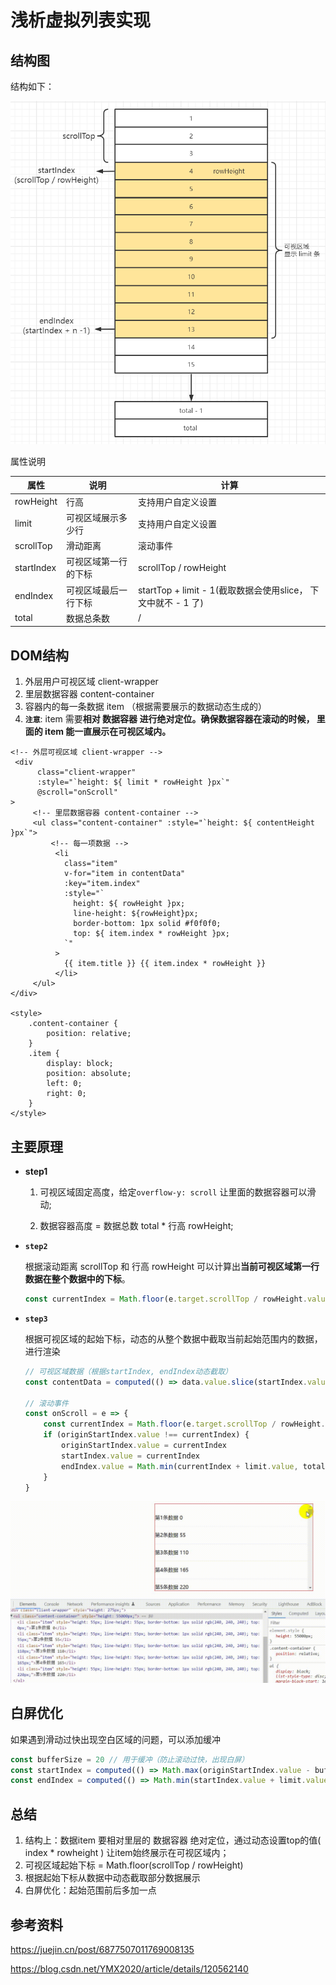 # 浅析虚拟列表实现

## 结构图

结构如下：

![virtual-table](./virtual-table.png)

属性说明

| 属性       | 说明                 | 计算                                                         |
| ---------- | -------------------- | ------------------------------------------------------------ |
| rowHeight  | 行高                 | 支持用户自定义设置                                           |
| limit      | 可视区域展示多少行   | 支持用户自定义设置                                           |
| scrollTop  | 滑动距离             | 滚动事件                                                     |
| startIndex | 可视区域第一行的下标 | scrollTop / rowHeight                                        |
| endIndex   | 可视区域最后一行下标 | startTop + limit  - 1(截取数据会使用slice， 下文中就不 - 1 了) |
| total      | 数据总条数           | /                                                            |

## DOM结构

1. 外层用户可视区域 client-wrapper
2. 里层数据容器 content-container
3. 容器内的每一条数据 item （根据需要展示的数据动态生成的）
4. **`注意`**: item 需要**相对 数据容器 进行绝对定位。确保数据容器在滚动的时候， 里面的 item 能一直展示在可视区域内。**

```vue
<!-- 外层可视区域 client-wrapper -->
 <div
      class="client-wrapper"
      :style="`height: ${ limit * rowHeight }px`"
      @scroll="onScroll"
>
     <!-- 里层数据容器 content-container -->
     <ul class="content-container" :style="`height: ${ contentHeight }px`">
         <!-- 每一项数据 -->
          <li
            class="item"
            v-for="item in contentData"
            :key="item.index"
            :style="`
              height: ${ rowHeight }px;
              line-height: ${rowHeight}px;
              border-bottom: 1px solid #f0f0f0;
              top: ${ item.index * rowHeight }px;
            `"
          >
            {{ item.title }} {{ item.index * rowHeight }}
          </li>
     </ul>
</div>

<style>
    .content-container {
        position: relative;
    }
    .item {
        display: block;
        position: absolute;
        left: 0;
        right: 0;
    }
</style>
```

## 主要原理

- **step1**

  1. 可视区域固定高度，给定`overflow-y: scroll` 让里面的数据容器可以滑动;

  2. 数据容器高度 = 数据总数 total * 行高 rowHeight;

- **`step2`**

  根据滚动距离 scrollTop 和 行高 rowHeight 可以计算出**当前可视区域第一行数据在整个数据中的下标**。

  ```js
  const currentIndex = Math.floor(e.target.scrollTop / rowHeight.value)
  ```

- **`step3`**

  根据可视区域的起始下标，动态的从整个数据中截取当前起始范围内的数据，进行渲染

  ```js
  // 可视区域数据（根据startIndex, endIndex动态截取）
  const contentData = computed(() => data.value.slice(startIndex.value, endIndex.value))
  
  // 滚动事件
  const onScroll = e => {
      const currentIndex = Math.floor(e.target.scrollTop / rowHeight.value)
      if (originStartIndex.value !== currentIndex) {
          originStartIndex.value = currentIndex
          startIndex.value = currentIndex
          endIndex.value = Math.min(currentIndex + limit.value, total.value - 1)
      }
  }
  ```

![](./virtual-table.gif)



## 白屏优化

如果遇到滑动过快出现空白区域的问题，可以添加缓冲

```js
const bufferSize = 20 // 用于缓冲（防止滚动过快，出现白屏）
const startIndex = computed(() => Math.max(originStartIndex.value - bufferSize, 0))
const endIndex = computed(() => Math.min(startIndex.value + limit.value + bufferSize, total.value))
```

## 总结

1. 结构上：数据item 要相对里层的 数据容器 绝对定位，通过动态设置top的值( index * rowheight ) 让item始终展示在可视区域内；
2. 可视区域起始下标 = Math.floor(scrollTop / rowHeight)
3. 根据起始下标从数据中动态截取部分数据展示
4. 白屏优化：起始范围前后多加一点

## 参考资料

https://juejin.cn/post/6877507011769008135

https://blog.csdn.net/YMX2020/article/details/120562140

